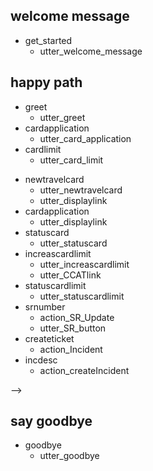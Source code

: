 ## welcome message
* get_started
  - utter_welcome_message


## happy path
* greet
  - utter_greet
* cardapplication
  - utter_card_application
* cardlimit
  - utter_card_limit
<!-- * mood_great
  - utter_happy -->
* newtravelcard
  - utter_newtravelcard
  - utter_displaylink
* cardapplication
  - utter_displaylink
* statuscard
  - utter_statuscard
* increascardlimit
  - utter_increascardlimit
  - utter_CCATlink
* statuscardlimit
  - utter_statuscardlimit
* srnumber
  - action_SR_Update
  - utter_SR_button
* createticket
  - action_Incident
* incdesc
  - action_createIncident

<!-- ## card path 
* newtravelcard
  - action_newtravelcard
* statuscard
  - action_statuscard
* createticket
  - action_Incident
* incdesc
  - action_createIncident --> -->

<!-- ## sad path 1
* greet
  - utter_greet
* mood_unhappy
  - utter_cheer_up
  - utter_did_that_help
* affirm
  - utter_happy

## sad path 2
* greet
  - utter_greet
* mood_unhappy
  - utter_cheer_up
  - utter_did_that_help
* deny
  - utter_goodbye -->

## say goodbye
* goodbye
  - utter_goodbye
<!-- 
## bot challenge
* bot_challenge
  - utter_iamabot -->
   